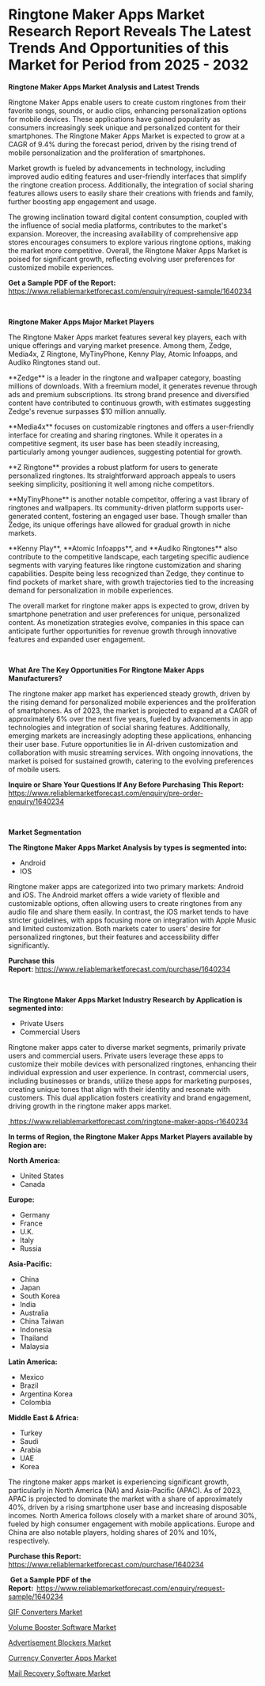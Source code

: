 <p><h1>Ringtone Maker Apps Market Research Report Reveals The Latest Trends And Opportunities of this Market for Period from 2025 - 2032</h1></p><p><strong>Ringtone Maker Apps Market Analysis and Latest Trends</strong></p>
<p><p>Ringtone Maker Apps enable users to create custom ringtones from their favorite songs, sounds, or audio clips, enhancing personalization options for mobile devices. These applications have gained popularity as consumers increasingly seek unique and personalized content for their smartphones. The Ringtone Maker Apps Market is expected to grow at a CAGR of 9.4% during the forecast period, driven by the rising trend of mobile personalization and the proliferation of smartphones.</p><p>Market growth is fueled by advancements in technology, including improved audio editing features and user-friendly interfaces that simplify the ringtone creation process. Additionally, the integration of social sharing features allows users to easily share their creations with friends and family, further boosting app engagement and usage. </p><p>The growing inclination toward digital content consumption, coupled with the influence of social media platforms, contributes to the market's expansion. Moreover, the increasing availability of comprehensive app stores encourages consumers to explore various ringtone options, making the market more competitive. Overall, the Ringtone Maker Apps Market is poised for significant growth, reflecting evolving user preferences for customized mobile experiences.</p></p>
<p><strong>Get a Sample PDF of the Report:&nbsp;</strong> <a href="https://www.reliablemarketforecast.com/enquiry/request-sample/1640234?utm_campaign=1998&utm_medium=2&utm_source=Github&utm_content=ia&utm_term=05032025&utm_id=ringtone-maker-apps">https://www.reliablemarketforecast.com/enquiry/request-sample/1640234</a></p>
<p>&nbsp;</p>
<p><strong>Ringtone Maker Apps Major Market Players</strong></p>
<p><p>The Ringtone Maker Apps market features several key players, each with unique offerings and varying market presence. Among them, Zedge, Media4x, Z Ringtone, MyTinyPhone, Kenny Play, Atomic Infoapps, and Audiko Ringtones stand out.</p><p>**Zedge** is a leader in the ringtone and wallpaper category, boasting millions of downloads. With a freemium model, it generates revenue through ads and premium subscriptions. Its strong brand presence and diversified content have contributed to continuous growth, with estimates suggesting Zedge's revenue surpasses $10 million annually.</p><p>**Media4x** focuses on customizable ringtones and offers a user-friendly interface for creating and sharing ringtones. While it operates in a competitive segment, its user base has been steadily increasing, particularly among younger audiences, suggesting potential for growth.</p><p>**Z Ringtone** provides a robust platform for users to generate personalized ringtones. Its straightforward approach appeals to users seeking simplicity, positioning it well among niche competitors. </p><p>**MyTinyPhone** is another notable competitor, offering a vast library of ringtones and wallpapers. Its community-driven platform supports user-generated content, fostering an engaged user base. Though smaller than Zedge, its unique offerings have allowed for gradual growth in niche markets.</p><p>**Kenny Play**, **Atomic Infoapps**, and **Audiko Ringtones** also contribute to the competitive landscape, each targeting specific audience segments with varying features like ringtone customization and sharing capabilities. Despite being less recognized than Zedge, they continue to find pockets of market share, with growth trajectories tied to the increasing demand for personalization in mobile experiences.</p><p>The overall market for ringtone maker apps is expected to grow, driven by smartphone penetration and user preferences for unique, personalized content. As monetization strategies evolve, companies in this space can anticipate further opportunities for revenue growth through innovative features and expanded user engagement.</p></p>
<p>&nbsp;</p>
<p><strong>What Are The Key Opportunities For Ringtone Maker Apps Manufacturers?</strong></p>
<p><p>The ringtone maker app market has experienced steady growth, driven by the rising demand for personalized mobile experiences and the proliferation of smartphones. As of 2023, the market is projected to expand at a CAGR of approximately 6% over the next five years, fueled by advancements in app technologies and integration of social sharing features. Additionally, emerging markets are increasingly adopting these applications, enhancing their user base. Future opportunities lie in AI-driven customization and collaboration with music streaming services. With ongoing innovations, the market is poised for sustained growth, catering to the evolving preferences of mobile users.</p></p>
<p><strong>Inquire or Share Your Questions If Any Before Purchasing This Report:</strong> <a href="https://www.reliablemarketforecast.com/enquiry/pre-order-enquiry/1640234?utm_campaign=1998&utm_medium=2&utm_source=Github&utm_content=ia&utm_term=05032025&utm_id=ringtone-maker-apps">https://www.reliablemarketforecast.com/enquiry/pre-order-enquiry/1640234</a></p>
<p>&nbsp;</p>
<p><strong>Market Segmentation</strong></p>
<p><strong>The Ringtone Maker Apps Market Analysis by types is segmented into:</strong></p>
<p><ul><li>Android</li><li>IOS</li></ul></p>
<p><p>Ringtone maker apps are categorized into two primary markets: Android and iOS. The Android market offers a wide variety of flexible and customizable options, often allowing users to create ringtones from any audio file and share them easily. In contrast, the iOS market tends to have stricter guidelines, with apps focusing more on integration with Apple Music and limited customization. Both markets cater to users' desire for personalized ringtones, but their features and accessibility differ significantly.</p></p>
<p><strong>Purchase this Report:&nbsp;</strong><a href="https://www.reliablemarketforecast.com/purchase/1640234?utm_campaign=1998&utm_medium=2&utm_source=Github&utm_content=ia&utm_term=05032025&utm_id=ringtone-maker-apps">https://www.reliablemarketforecast.com/purchase/1640234</a></p>
<p>&nbsp;</p>
<p><strong>The Ringtone Maker Apps Market Industry Research by Application is segmented into:</strong></p>
<p><ul><li>Private Users</li><li>Commercial Users</li></ul></p>
<p><p>Ringtone maker apps cater to diverse market segments, primarily private users and commercial users. Private users leverage these apps to customize their mobile devices with personalized ringtones, enhancing their individual expression and user experience. In contrast, commercial users, including businesses or brands, utilize these apps for marketing purposes, creating unique tones that align with their identity and resonate with customers. This dual application fosters creativity and brand engagement, driving growth in the ringtone maker apps market.</p></p>
<p><a href="https://www.reliablemarketforecast.com/ringtone-maker-apps-r1640234?utm_campaign=1998&utm_medium=2&utm_source=Github&utm_content=ia&utm_term=05032025&utm_id=ringtone-maker-apps">&nbsp;https://www.reliablemarketforecast.com/ringtone-maker-apps-r1640234</a></p>
<p><strong>In terms of Region, the Ringtone Maker Apps Market Players available by Region are:</strong></p>
<p>
    <p> <strong> North America: </strong>
        <ul>
            <li>United States</li>
            <li>Canada</li>
        </ul>
        </p> 
    <p> <strong> Europe: </strong>
        <ul>
            <li>Germany</li>
            <li>France</li>
            <li>U.K.</li>
            <li>Italy</li>
            <li>Russia</li>
        </ul>
        </p> 
    <p> <strong> Asia-Pacific: </strong>
        <ul>
            <li>China</li>
            <li>Japan</li>
            <li>South Korea</li>
            <li>India</li>
            <li>Australia</li>
            <li>China Taiwan</li>
            <li>Indonesia</li>
            <li>Thailand</li>
            <li>Malaysia</li>
        </ul>
        </p> 
    <p> <strong> Latin America: </strong>
        <ul>
            <li>Mexico</li>
            <li>Brazil</li>
            <li>Argentina Korea</li>
            <li>Colombia</li>
        </ul>
        </p> 
    <p> <strong> Middle East & Africa: </strong>
        <ul>
            <li>Turkey</li>
            <li>Saudi</li>
            <li>Arabia</li>
            <li>UAE</li>
            <li>Korea</li>
        </ul>
    </p>
    </p>
<p><p>The ringtone maker apps market is experiencing significant growth, particularly in North America (NA) and Asia-Pacific (APAC). As of 2023, APAC is projected to dominate the market with a share of approximately 40%, driven by a rising smartphone user base and increasing disposable incomes. North America follows closely with a market share of around 30%, fueled by high consumer engagement with mobile applications. Europe and China are also notable players, holding shares of 20% and 10%, respectively.</p></p>
<p><strong>Purchase this Report: </strong><a href="https://www.reliablemarketforecast.com/purchase/1640234?utm_campaign=1998&utm_medium=2&utm_source=Github&utm_content=ia&utm_term=05032025&utm_id=ringtone-maker-apps">https://www.reliablemarketforecast.com/purchase/1640234</a></p>
<p>&nbsp;<strong>Get a Sample PDF of the Report:&nbsp;&nbsp;</strong><a href="https://www.reliablemarketforecast.com/enquiry/request-sample/1640234?utm_campaign=1998&utm_medium=2&utm_source=Github&utm_content=ia&utm_term=05032025&utm_id=ringtone-maker-apps">https://www.reliablemarketforecast.com/enquiry/request-sample/1640234</a></p>
<p><strong></strong></p>
<p><p><a href="https://github.com/mcveathuane2/Market-Research-Report-List-1/blob/main/gif-converters-market.md?utm_campaign=1998&utm_medium=2&utm_source=Github&utm_content=ia&utm_term=05032025&utm_id=ringtone-maker-apps">GIF Converters Market</a></p><p><a href="https://github.com/akramisabtu/Market-Research-Report-List-1/blob/main/volume-booster-software-market.md?utm_campaign=1998&utm_medium=2&utm_source=Github&utm_content=ia&utm_term=05032025&utm_id=ringtone-maker-apps">Volume Booster Software Market</a></p><p><a href="https://github.com/rakowpleetj1/Market-Research-Report-List-1/blob/main/advertisement-blockers-market.md?utm_campaign=1998&utm_medium=2&utm_source=Github&utm_content=ia&utm_term=05032025&utm_id=ringtone-maker-apps">Advertisement Blockers Market</a></p><p><a href="https://github.com/omduthkevork/Market-Research-Report-List-1/blob/main/currency-converter-apps-market.md?utm_campaign=1998&utm_medium=2&utm_source=Github&utm_content=ia&utm_term=05032025&utm_id=ringtone-maker-apps">Currency Converter Apps Market</a></p><p><a href="https://github.com/buenayankobl/Market-Research-Report-List-1/blob/main/mail-recovery-software-market.md?utm_campaign=1998&utm_medium=2&utm_source=Github&utm_content=ia&utm_term=05032025&utm_id=ringtone-maker-apps">Mail Recovery Software Market</a></p></p>